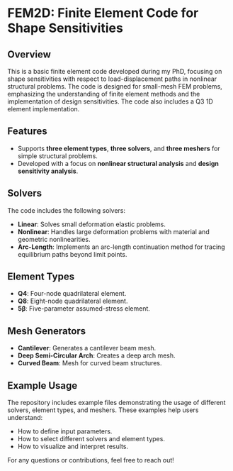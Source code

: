 # FEM2D: Finite Element Code for Shape Sensitivities

## Overview
This is a basic finite element code developed during my PhD, focusing on shape sensitivities with respect to load-displacement paths in nonlinear structural problems. The code is designed for small-mesh FEM problems, emphasizing the understanding of finite element methods and the implementation of design sensitivities. The code also includes a Q3 1D element implementation.

## Features
- Supports **three element types**, **three solvers**, and **three meshers** for simple structural problems.
- Developed with a focus on **nonlinear structural analysis** and **design sensitivity analysis**.

## Solvers
The code includes the following solvers:
- **Linear**: Solves small deformation elastic problems.
- **Nonlinear**: Handles large deformation problems with material and geometric nonlinearities.
- **Arc-Length**: Implements an arc-length continuation method for tracing equilibrium paths beyond limit points.

## Element Types
- **Q4**: Four-node quadrilateral element.
- **Q8**: Eight-node quadrilateral element.
- **5β**: Five-parameter assumed-stress element.

## Mesh Generators
- **Cantilever**: Generates a cantilever beam mesh.
- **Deep Semi-Circular Arch**: Creates a deep arch mesh.
- **Curved Beam**: Mesh for curved beam structures.

## Example Usage
The repository includes example files demonstrating the usage of different solvers, element types, and meshers. These examples help users understand:
- How to define input parameters.
- How to select different solvers and element types.
- How to visualize and interpret results.

For any questions or contributions, feel free to reach out!



